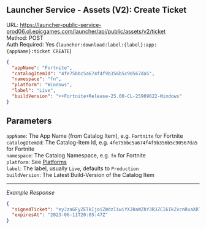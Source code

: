 ## Launcher Service - Assets (V2): Create Ticket

URL: https://launcher-public-service-prod06.ol.epicgames.com/launcher/api/public/assets/v2/ticket \
Method: POST \
Auth Required: Yes (`launcher:download:label:{label}:app:{appName}:ticket CREATE`)

```json
{
  "appName": "Fortnite",
  "catalogItemId": "4fe75bbc5a674f4f9b356b5c90567da5",
  "namespace": "fn",
  "platform": "Windows",
  "label": "Live",
  "buildVersion": "++Fortnite+Release-25.00-CL-25909622-Windows"
}
```

## Parameters

`appName`: The App Name (from Catalog Item), e.g. `Fortnite` for Fortnite <br/>
`catalogItemId`: The Catalog-Item Id, e.g. `4fe75bbc5a674f4f9b356b5c90567da5` for Fortnite <br/>
`namespace`: The Catalog Namespace, e.g. `fn` for Fortnite <br/>
`platform`: See [Platforms](../../../README.md#data) <br/>
`label`: The label, usually `Live`, defaults to `Production` <br/>
`buildVersion`: The Latest Build-Version of the Catalog Item

---

_Example Response_

```json
{
  "signedTicket": "eyJzaGFyZElkIjoiZWdzIiwiYXJ0aWZhY3RJZCI6IkZvcnRuaXRlIiwiZ3JhbnRBY2Nlc3NUb0RlcGVuZGVuY2llcyI6ZmFsc2UsImV4cGlyZXNBdCI6IjIwMjMtMDYtMTFUMjA6MDU6NDdaIiwiYWNjb3VudElkIjoiOTRiMTU2OTUwNmIwNGY5Zjg1NTdhZjYxMWU4YzVlNDciLCJiaW5hcnlWZXJzaW9uIjoiKytGb3J0bml0ZStSZWxlYXNlLTI1LjAwLUNMLTI1OTA5NjIyLVdpbmRvd3MifQ==.Njg2YzZkZGRhZjg2OTc5NjU4ZDQxNjYxNzYwN2IzN2RiMzE5NTIzOTMzMGUzZTMwODM1NzY1YzRiY2Q2NDc5NQ==",
  "expiresAt": "2023-06-11T20:05:47Z"
}
```
